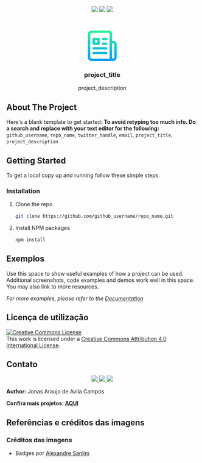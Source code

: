 <!-- Read.me default para meus projetos -->

<!-- PROJECT SHIELDS | ![image](BadgeURLHere) -->
<p align='center'>

  <!-- Python -->
  <img src='https://img.shields.io/badge/Python-14354C?style=for-the-badge&logo=python&logoColor=white'/>

  <!-- R -->
  <img src='https://img.shields.io/badge/R-276DC3?style=for-the-badge&logo=r&logoColor=white'/>
  
  <!-- Jupyter -->
  <img src='https://img.shields.io/badge/Jupyter-F37626.svg?&style=for-the-badge&logo=Jupyter&logoColor=white'/>

</p>

<!-- PROJECT LOGO -->
<br />
<p align="center">
  <a href="https://github.com/github_username/repo_name">
    <img src="images/logo.png" alt="Logo" width="80" height="80">
  </a>

  <h3 align="center">project_title</h3>

  <p align="center"> project_description </p>


<!-- ABOUT THE PROJECT -->
## About The Project

Here's a blank template to get started:
**To avoid retyping too much info. Do a search and replace with your text editor for the following:**
`github_username`, `repo_name`, `twitter_handle`, `email`, `project_title`, `project_description`

<!-- GETTING STARTED -->
## Getting Started

To get a local copy up and running follow these simple steps.

### Installation

1. Clone the repo
   ```sh
   git clone https://github.com/github_username/repo_name.git
   ```
2. Install NPM packages
   ```sh
   npm install
   ```



<!-- Exemplos -->
## Exemplos

Use this space to show useful examples of how a project can be used. Additional screenshots, code examples and demos work well in this space. You may also link to more resources.

_For more examples, please refer to the [Documentation](https://example.com)_

<!-- LICENSE -->
## Licença de utilização

<a rel="license" href="http://creativecommons.org/licenses/by/4.0/">
  <img alt="Creative Commons License" style="border-width:0" src="https://i.creativecommons.org/l/by/4.0/88x31.png" />
</a>
<br/>
This work is licensed under a <a rel="license" href="http://creativecommons.org/licenses/by/4.0/">Creative Commons Attribution 4.0 International License</a>.

<!-- CONTACT -->
## Contato

<p align='center'>

  <a href='https://github.com/jonasaacampos'>
    <img src='https://img.shields.io/badge/GitHub-100000?style=for-the-badge&logo=github&logoColor=white'/>
  </a>

  <a href='https://www.linkedin.com/in/jonasaacampos/'>
    <img src='https://img.shields.io/badge/LinkedIn-0077B5?style=for-the-badge&logo=linkedin&logoColor=white'/>
  </a>

  <a href='https://www.facebook.com/jonasaacampos'>
    <img src='https://img.shields.io/badge/Facebook-1877F2?style=for-the-badge&logo=facebook&logoColor=white'/>
  </a>

</p>

**Author:** Jonas Araujo de Avila Campos

**Confira mais projetos: [AQUI](https://jonasaacampos.github.io/portifolio/)**

<!-- Referências -->
## Referências e créditos das imagens


### Créditos das imagens
* Badges por [Alexandre Sanlim]('https://github.com/alexandresanlim')
